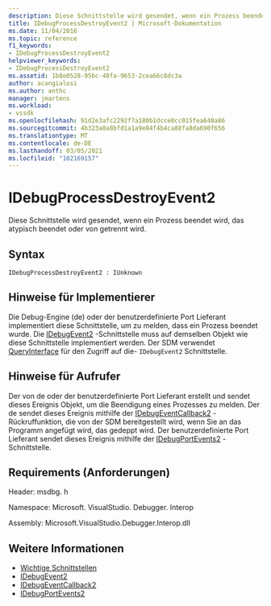 ```yaml
---
description: Diese Schnittstelle wird gesendet, wenn ein Prozess beendet wird, das atypisch beendet oder von getrennt wird.
title: IDebugProcessDestroyEvent2 | Microsoft-Dokumentation
ms.date: 11/04/2016
ms.topic: reference
f1_keywords:
- IDebugProcessDestroyEvent2
helpviewer_keywords:
- IDebugProcessDestroyEvent2
ms.assetid: 1b8e0528-95bc-48fa-9653-2cea66c8dc3a
author: acangialosi
ms.author: anthc
manager: jmartens
ms.workload:
- vssdk
ms.openlocfilehash: 91d2e3afc2292f7a180b1dcce0cc015fea640a86
ms.sourcegitcommit: 4b323a8a8bfd1a1a9e84f4b4ca88fa8da690f656
ms.translationtype: MT
ms.contentlocale: de-DE
ms.lasthandoff: 03/05/2021
ms.locfileid: "102169157"
---
```

# <a name="idebugprocessdestroyevent2"></a>IDebugProcessDestroyEvent2
Diese Schnittstelle wird gesendet, wenn ein Prozess beendet wird, das atypisch beendet oder von getrennt wird.

## <a name="syntax"></a>Syntax

```
IDebugProcessDestroyEvent2 : IUnknown
```

## <a name="notes-for-implementers"></a>Hinweise für Implementierer
 Die Debug-Engine (de) oder der benutzerdefinierte Port Lieferant implementiert diese Schnittstelle, um zu melden, dass ein Prozess beendet wurde. Die [IDebugEvent2](../../../extensibility/debugger/reference/idebugevent2.md) -Schnittstelle muss auf demselben Objekt wie diese Schnittstelle implementiert werden. Der SDM verwendet [QueryInterface](/cpp/atl/queryinterface) für den Zugriff auf die- `IDebugEvent2` Schnittstelle.

## <a name="notes-for-callers"></a>Hinweise für Aufrufer
 Der von de oder der benutzerdefinierte Port Lieferant erstellt und sendet dieses Ereignis Objekt, um die Beendigung eines Prozesses zu melden. Der de sendet dieses Ereignis mithilfe der [IDebugEventCallback2](../../../extensibility/debugger/reference/idebugeventcallback2.md) -Rückruffunktion, die von der SDM bereitgestellt wird, wenn Sie an das Programm angefügt wird, das gedeppt wird. Der benutzerdefinierte Port Lieferant sendet dieses Ereignis mithilfe der [IDebugPortEvents2](../../../extensibility/debugger/reference/idebugportevents2.md) -Schnittstelle.

## <a name="requirements"></a>Requirements (Anforderungen)
 Header: msdbg. h

 Namespace: Microsoft. VisualStudio. Debugger. Interop

 Assembly: Microsoft.VisualStudio.Debugger.Interop.dll

## <a name="see-also"></a>Weitere Informationen
- [Wichtige Schnittstellen](../../../extensibility/debugger/reference/core-interfaces.md)
- [IDebugEvent2](../../../extensibility/debugger/reference/idebugevent2.md)
- [IDebugEventCallback2](../../../extensibility/debugger/reference/idebugeventcallback2.md)
- [IDebugPortEvents2](../../../extensibility/debugger/reference/idebugportevents2.md)
